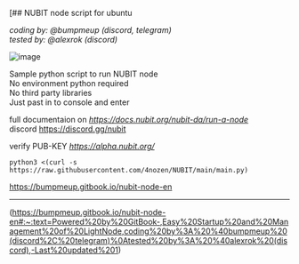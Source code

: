 [## NUBIT node script for ubuntu

_coding by: @bumpmeup (discord, telegram)_
<br>
_tested by: @alexrok (discord)_

![image](https://github.com/user-attachments/assets/79fb72b0-de3b-4c07-b129-d5bffe23e05d)


Sample python script to run NUBIT node
<br>
No environment python required
<br>
No third party libraries
<br>
Just past in to console and enter
<br>

full documentaion on _https://docs.nubit.org/nubit-da/run-a-node_
<br>
discord https://discord.gg/nubit

verify PUB-KEY _https://alpha.nubit.org/_

`python3 <(curl -s https://raw.githubusercontent.com/4nozen/NUBIT/main/main.py)`

https://bumpmeup.gitbook.io/nubit-node-en


-----------
(https://bumpmeup.gitbook.io/nubit-node-en#:~:text=Powered%20by%20GitBook-,Easy%20Startup%20and%20Management%20of%20LightNode,coding%20by%3A%20%40bumpmeup%20(discord%2C%20telegram)%0Atested%20by%3A%20%40alexrok%20(discord),-Last%20updated%201)
